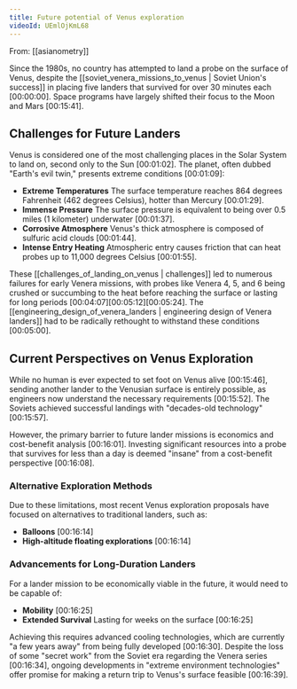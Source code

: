 ```yaml
---
title: Future potential of Venus exploration
videoId: UEmlOjKmL68
---
```


From: [[asianometry]] <br/> 

Since the 1980s, no country has attempted to land a probe on the surface of Venus, despite the [[soviet_venera_missions_to_venus | Soviet Union's success]] in placing five landers that survived for over 30 minutes each <a class="yt-timestamp" data-t="00:00:00">[00:00:00]</a>. Space programs have largely shifted their focus to the Moon and Mars <a class="yt-timestamp" data-t="00:15:41">[00:15:41]</a>.

## Challenges for Future Landers
Venus is considered one of the most challenging places in the Solar System to land on, second only to the Sun <a class="yt-timestamp" data-t="00:01:02">[00:01:02]</a>. The planet, often dubbed "Earth's evil twin," presents extreme conditions <a class="yt-timestamp" data-t="00:01:09">[00:01:09]</a>:
*   **Extreme Temperatures** The surface temperature reaches 864 degrees Fahrenheit (462 degrees Celsius), hotter than Mercury <a class="yt-timestamp" data-t="00:01:29">[00:01:29]</a>.
*   **Immense Pressure** The surface pressure is equivalent to being over 0.5 miles (1 kilometer) underwater <a class="yt-timestamp" data-t="00:01:37">[00:01:37]</a>.
*   **Corrosive Atmosphere** Venus's thick atmosphere is composed of sulfuric acid clouds <a class="yt-timestamp" data-t="00:01:44">[00:01:44]</a>.
*   **Intense Entry Heating** Atmospheric entry causes friction that can heat probes up to 11,000 degrees Celsius <a class="yt-timestamp" data-t="00:01:55">[00:01:55]</a>.

These [[challenges_of_landing_on_venus | challenges]] led to numerous failures for early Venera missions, with probes like Venera 4, 5, and 6 being crushed or succumbing to the heat before reaching the surface or lasting for long periods <a class="yt-timestamp" data-t="00:04:07">[00:04:07]</a><a class="yt-timestamp" data-t="00:05:12">[00:05:12]</a><a class="yt-timestamp" data-t="00:05:24">[00:05:24]</a>. The [[engineering_design_of_venera_landers | engineering design of Venera landers]] had to be radically rethought to withstand these conditions <a class="yt-timestamp" data-t="00:05:00">[00:05:00]</a>.

## Current Perspectives on Venus Exploration
While no human is ever expected to set foot on Venus alive <a class="yt-timestamp" data-t="00:15:46">[00:15:46]</a>, sending another lander to the Venusian surface is entirely possible, as engineers now understand the necessary requirements <a class="yt-timestamp" data-t="00:15:52">[00:15:52]</a>. The Soviets achieved successful landings with "decades-old technology" <a class="yt-timestamp" data-t="00:15:57">[00:15:57]</a>.

However, the primary barrier to future lander missions is economics and cost-benefit analysis <a class="yt-timestamp" data-t="00:16:01">[00:16:01]</a>. Investing significant resources into a probe that survives for less than a day is deemed "insane" from a cost-benefit perspective <a class="yt-timestamp" data-t="00:16:08">[00:16:08]</a>.

### Alternative Exploration Methods
Due to these limitations, most recent Venus exploration proposals have focused on alternatives to traditional landers, such as:
*   **Balloons** <a class="yt-timestamp" data-t="00:16:14">[00:16:14]</a>
*   **High-altitude floating explorations** <a class="yt-timestamp" data-t="00:16:14">[00:16:14]</a>

### Advancements for Long-Duration Landers
For a lander mission to be economically viable in the future, it would need to be capable of:
*   **Mobility** <a class="yt-timestamp" data-t="00:16:25">[00:16:25]</a>
*   **Extended Survival** Lasting for weeks on the surface <a class="yt-timestamp" data-t="00:16:25">[00:16:25]</a>

Achieving this requires advanced cooling technologies, which are currently "a few years away" from being fully developed <a class="yt-timestamp" data-t="00:16:30">[00:16:30]</a>. Despite the loss of some "secret work" from the Soviet era regarding the Venera series <a class="yt-timestamp" data-t="00:16:34">[00:16:34]</a>, ongoing developments in "extreme environment technologies" offer promise for making a return trip to Venus's surface feasible <a class="yt-timestamp" data-t="00:16:39">[00:16:39]</a>.